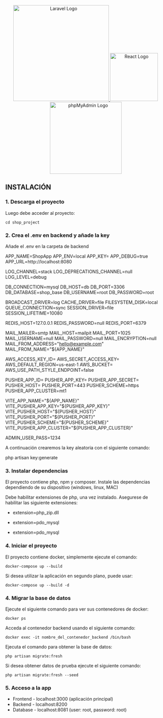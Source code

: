 <p align="center">
  <a href="https://laravel.com" target="_blank">
    <img src="https://raw.githubusercontent.com/laravel/art/master/logo-lockup/5%20SVG/2%20CMYK/1%20Full%20Color/laravel-logolockup-cmyk-red.svg" width="300" alt="Laravel Logo">
  </a>
  <a href="https://reactjs.org" target="_blank">
    <img src="https://upload.wikimedia.org/wikipedia/commons/thumb/a/a7/React-icon.svg/2300px-React-icon.svg.png" width="150" alt="React Logo">
  </a>
  <a href="https://www.phpmyadmin.net/" target="_blank">
    <img src="https://www.phpmyadmin.net/static/images/logo-og.png" width="225" alt="phpMyAdmin Logo">
  </a>
</p>




## INSTALACIÓN

### 1. Descarga el proyecto

Luego debe acceder al proyecto:

    cd shop_project

### 2. Crea el .env en backend y añade la key

Añade el .env en la carpeta de backend

  APP_NAME=ShopApp
  APP_ENV=local
  APP_KEY=
  APP_DEBUG=true
  APP_URL=http://localhost:8080

  LOG_CHANNEL=stack
  LOG_DEPRECATIONS_CHANNEL=null
  LOG_LEVEL=debug

  DB_CONNECTION=mysql
  DB_HOST=db
  DB_PORT=3306
  DB_DATABASE=shop_base
  DB_USERNAME=root
  DB_PASSWORD=root

  BROADCAST_DRIVER=log
  CACHE_DRIVER=file
  FILESYSTEM_DISK=local
  QUEUE_CONNECTION=sync
  SESSION_DRIVER=file
  SESSION_LIFETIME=10080

  REDIS_HOST=127.0.0.1
  REDIS_PASSWORD=null
  REDIS_PORT=6379

  MAIL_MAILER=smtp
  MAIL_HOST=mailpit
  MAIL_PORT=1025
  MAIL_USERNAME=null
  MAIL_PASSWORD=null
  MAIL_ENCRYPTION=null
  MAIL_FROM_ADDRESS="hello@example.com"
  MAIL_FROM_NAME="${APP_NAME}"

  AWS_ACCESS_KEY_ID=
  AWS_SECRET_ACCESS_KEY=
  AWS_DEFAULT_REGION=us-east-1
  AWS_BUCKET=
  AWS_USE_PATH_STYLE_ENDPOINT=false

  PUSHER_APP_ID=
  PUSHER_APP_KEY=
  PUSHER_APP_SECRET=
  PUSHER_HOST=
  PUSHER_PORT=443
  PUSHER_SCHEME=https
  PUSHER_APP_CLUSTER=mt1

  VITE_APP_NAME="${APP_NAME}"
  VITE_PUSHER_APP_KEY="${PUSHER_APP_KEY}"
  VITE_PUSHER_HOST="${PUSHER_HOST}"
  VITE_PUSHER_PORT="${PUSHER_PORT}"
  VITE_PUSHER_SCHEME="${PUSHER_SCHEME}"
  VITE_PUSHER_APP_CLUSTER="${PUSHER_APP_CLUSTER}"

  ADMIN_USER_PASS=1234

A continuación crearemos la key aleatoria con el siguiente comando:

  php artisan key:generate

### 3. Instalar dependencias

El proyecto contiene php, npm y composer. Instale las dependencias dependiendo de su dispositivo (windows, linux, MAC)

Debe habilitar extensiones de php, una vez instalado. Asegurese de habilitar las siguiente extensiones:

- extension=php_zip.dll

- extension=pdo_mysql

- extension=pdo_mysql


### 4. Iniciar el proyecto

El proyecto contiene docker, simplemente ejecute el comando:

    docker-compose up --build

Si desea utilizar la aplicación en segundo plano, puede usar:

    docker-compose up --build -d

### 4. Migrar la base de datos

Ejecute el siguiente comando para ver sus contenedores de docker:

    docker ps

Acceda al contenedor backend usando el siguiente comando:

    docker exec -it nombre_del_contenedor_backend /bin/bash

Ejecuta el comando para obtener la base de datos:

    php artisan migrate:fresh

Si desea obtener datos de prueba ejecute el siguiente comando:

    php artisan migrate:fresh --seed

### 5. Acceso a la app

- Frontend - localhost:3000 (aplicación principal)
- Backend  - localhost:8200
- Database - localhost:8081 (user: root, password: root)
  
